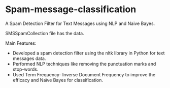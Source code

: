 # Spam-message-classification

A Spam Detection Filter for Text Messages using NLP and Naive Bayes.


SMSSpamCollection file has the data.


Main Features:
* Developed a spam detection filter using the nltk library in Python for text messages data.
* Performed NLP techniques like removing the punctuation marks and stop-words.
* Used Term Frequency- Inverse Document Frequency to improve the efficacy and Naïve Bayes for classification.
